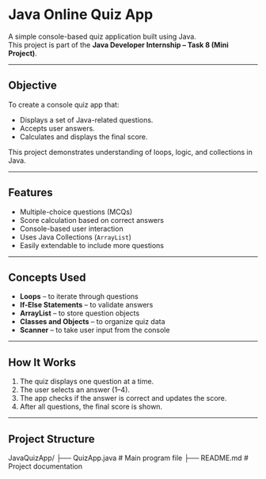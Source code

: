 # Java Online Quiz App

A simple console-based quiz application built using Java.  
This project is part of the **Java Developer Internship – Task 8 (Mini Project)**.

---

## Objective

To create a console quiz app that:
- Displays a set of Java-related questions.
- Accepts user answers.
- Calculates and displays the final score.

This project demonstrates understanding of loops, logic, and collections in Java.

---

## Features

- Multiple-choice questions (MCQs)  
- Score calculation based on correct answers  
- Console-based user interaction  
- Uses Java Collections (`ArrayList`)  
- Easily extendable to include more questions  

---

## Concepts Used

- **Loops** – to iterate through questions  
- **If-Else Statements** – to validate answers  
- **ArrayList** – to store question objects  
- **Classes and Objects** – to organize quiz data  
- **Scanner** – to take user input from the console  

---

## How It Works

1. The quiz displays one question at a time.  
2. The user selects an answer (1–4).  
3. The app checks if the answer is correct and updates the score.  
4. After all questions, the final score is shown.

---

## Project Structure

JavaQuizApp/
├── QuizApp.java # Main program file
├── README.md # Project documentation
